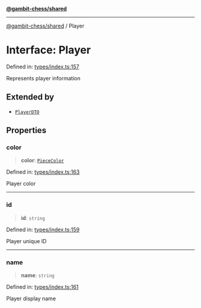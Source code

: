 [**@gambit-chess/shared**](../README.md)

***

[@gambit-chess/shared](../globals.md) / Player

# Interface: Player

Defined in: [types/index.ts:157](https://github.com/cango91/gambit-chess/blob/eb72863bad5303683d8e9d112378354ee1ab9ca6/shared/src/types/index.ts#L157)

Represents player information

## Extended by

- [`PlayerDTO`](PlayerDTO.md)

## Properties

### color

> **color**: [`PieceColor`](../type-aliases/PieceColor.md)

Defined in: [types/index.ts:163](https://github.com/cango91/gambit-chess/blob/eb72863bad5303683d8e9d112378354ee1ab9ca6/shared/src/types/index.ts#L163)

Player color

***

### id

> **id**: `string`

Defined in: [types/index.ts:159](https://github.com/cango91/gambit-chess/blob/eb72863bad5303683d8e9d112378354ee1ab9ca6/shared/src/types/index.ts#L159)

Player unique ID

***

### name

> **name**: `string`

Defined in: [types/index.ts:161](https://github.com/cango91/gambit-chess/blob/eb72863bad5303683d8e9d112378354ee1ab9ca6/shared/src/types/index.ts#L161)

Player display name
